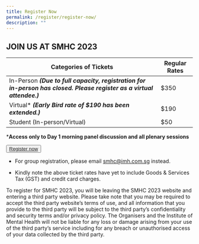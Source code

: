 ```yaml
---
title: Register Now
permalink: /register/register-now/
description: ""
---
```

## JOIN US AT SMHC 2023


| Categories of Tickets | Regular Rates |
| -------- | -------- |
| In-Person ***(Due to full capacity, registration for in-person has closed. Please register as a virtual attendee.)*** | $350     |
| Virtual* ***(Early Bird rate of $190 has been extended.)***  | $190     |
| Student (In-person/Virtual) | $50     |

***Access only to Day 1 morning panel discussion and all plenary sessions**

<button class="my-button"><a href="https://events.miceneurol.com/singapore-mental-health-conference-2023/register/Site/Register">Register now</a></button>

* For group registration, please email smhc@imh.com.sg instead.

* Kindly note the above ticket rates have yet to include Goods &amp; Services Tax (GST) and credit card charges. 

To register for SMHC 2023, you will be leaving the SMHC 2023 website and entering a third party website. Please take note that you may be required to accept the third party website’s terms of use, and all information that you provide to the third party will be subject to the third party’s confidentiality and security terms and/or privacy policy. The Organisers and the Institute of Mental Health will not be liable for any loss or damage arising from your use of the third party’s service including for any breach or unauthorised access of your data collected by the third party.